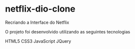 # netflix-dio-clone
Recriando a Interface do Netflix

O projeto foi desenvolvido utilizando as seguintes tecnologias

HTML5
CSS3
JavaScript
JQuery
